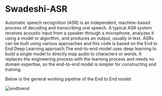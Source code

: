 # Swadeshi-ASR

Automatic speech recognition (ASR) is an independent, machine-based process of decoding and transcribing oral speech. A typical ASR system receives acoustic input from a speaker through a microphone, analyzes it using a model or algorithm, and produces an output, usually in text. ASRs can be built using various approaches and this code
is based on the End to End Deep Learning approach.The end-to-end model uses deep learning to build a single model to directly map audio to characters or words.
It replaces the engineering process with the learning process and needs no domain expertise, so the end-to-end model is simpler for constructing and training.

Below is the general working pipeline of the End to End model:






![endtoend](https://user-images.githubusercontent.com/67675851/181423078-36561b66-3a1d-48cf-82fe-eeda57f22a4e.png)
